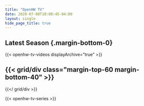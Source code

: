 ```yaml
---
title: "OpenHW TV"
date: 2020-07-08T10:00:45-04:00
layout: single
hide_page_title: true
---
```


## Latest Season {.margin-bottom-0}

{{< openhw-tv-videos displayArchive="true" >}}

{{< grid/div class="margin-top-60 margin-bottom-40" >}}
---
{{</ grid/div >}}

{{< openhw-tv-series >}}
